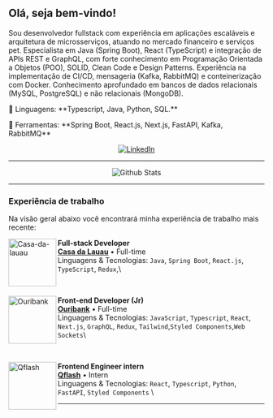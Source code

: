 ## Olá, seja bem-vindo!




<p align="left"> 
  Sou desenvolvedor fullstack com experiência em aplicações escaláveis e arquitetura de microsserviços, atuando no mercado financeiro e serviços pet. Especialista em Java (Spring Boot), React (TypeScript) e integração de APIs REST e GraphQL, com forte conhecimento em Programação Orientada a Objetos (POO), SOLID, Clean Code e Design Patterns. Experiência na implementação de CI/CD, mensageria (Kafka, RabbitMQ) e conteinerização com Docker. Conhecimento aprofundado em bancos de dados relacionais (MySQL, PostgreSQL) e não relacionais (MongoDB).
</p>


<p align="left">
  🦄 Linguagens: **Typescript, Java, Python, SQL.**
</p>

<p align="left">
  💼 Ferramentas: **Spring Boot, React.js, Next.js, FastAPI, Kafka, RabbitMQ**
</p>
<p align="center">
  <a href="https://www.linkedin.com/in/lucasandrebastos/" title="LinkedIn">
    <img src="https://img.shields.io/badge/-Linkedin-0e76a8?style=flat-square&logo=Linkedin&logoColor=white&link=https://www.linkedin.com/in/lucasandrebastos/" alt="LinkedIn"/>
  </a>
</p>

---


<p align="center">
  <img
    align="center"
    src="https://github-readme-stats.vercel.app/api/top-langs/?username=lucasandrebastos&theme=dark&hide_border=false&include_all_commits=true&count_private=true&layout=compact"
    alt="Github Stats"/>
</p>

---
  
<h3>
Experiência de trabalho
</h3>


Na visão geral abaixo você encontrará minha experiência de trabalho mais recente:

[<img align="left" height="94px" width="94px" alt="Casa-da-lauau" src="https://media.licdn.com/dms/image/v2/D4D0BAQHNAZzeOxWgeA/company-logo_200_200/company-logo_200_200/0/1727548986839?e=1749686400&v=beta&t=TQbSAYvorgOMmq7VS0tw4xIPov8YxWrDKRe8ETxXoPs"/>](https://www.linkedin.com/company/casadalauau/)

**Full-stack Developer** \
[**Casa da Lauau**](https://www.linkedin.com/company/casadalauau/) • Full-time \
Linguagens & Tecnologias: `Java`, `Spring Boot`, `React.js`, `TypeScript`, `Redux`,\

<br/>

[<img align="left" height="94px" width="94px" alt="Ouribank" src="https://media.licdn.com/dms/image/v2/D4D0BAQF5VhiPO7mClQ/company-logo_200_200/company-logo_200_200/0/1701908911284/banco_ourinvest_logo?e=1749686400&v=beta&t=mFH_DNEmmfetc5rwY5HK__9n_IN8QxOfczY8B9em3gY"/>](https://rocketseat.com.br/)

**Front-end Developer (Jr)** \
[**Ouribank**](https://www.ouribank.com/) • Full-time \
Linguagens & Tecnologias: `JavaScript`, `Typescript`, `React`, `Next.js`, `GraphQL`, `Redux`, `Tailwind`,`Styled Components`,`Web Sockets`\

<br/>

[<img align="left" height="94px" width="94px" alt="Qflash" src="https://media.licdn.com/dms/image/v2/C4E0BAQFecJX-8MPpmg/company-logo_200_200/company-logo_200_200/0/1630624939678/quasar_flash_logo?e=1749686400&v=beta&t=4kHimiA_fXSlfNB5JLAjUOd_rlzDtiVwNRC9DGOBw4k"/>](https://www.qflash.com.br/)

**Frontend Engineer intern** \
[**Qflash**](https://www.qflash.com.br/) • Intern \
Linguagens & Tecnologias: `React`, `Typescript`, `Python`, `FastAPI`, `Styled Components` \



---



